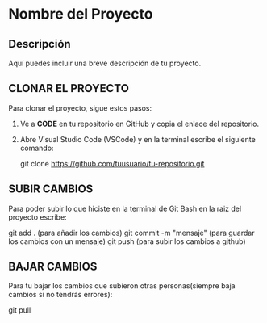 # Nombre del Proyecto

## Descripción
Aquí puedes incluir una breve descripción de tu proyecto.

## CLONAR EL PROYECTO

Para clonar el proyecto, sigue estos pasos:

1. Ve a **CODE** en tu repositorio en GitHub y copia el enlace del repositorio.
2. Abre Visual Studio Code (VSCode) y en la terminal escribe el siguiente comando:

   git clone https://github.com/tuusuario/tu-repositorio.git

## SUBIR CAMBIOS

Para poder subir lo que hiciste en la terminal de Git Bash en la raiz del proyecto escribe:

git add .                   (para añadir los cambios)
git commit -m "mensaje"     (para guardar los cambios con un mensaje)
git push                    (para subir los cambios a github)

## BAJAR CAMBIOS

Para tu bajar los cambios que subieron otras personas(siempre baja cambios si no tendrás errores):

git pull
